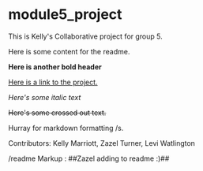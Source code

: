 # module5_project
This is Kelly's Collaborative project for group 5.

 Here is some content for the readme. 
 
 **Here is another bold header**
 
 [Here is a link to the project.](https://github.com/kem557/cs205_module05)
 
*Here's some italic text*

~~Here's some crossed out text.~~

Hurray for markdown formatting /s.

 Contributors:  Kelly Marriott, Zazel Turner, Levi Watlington

/readme
Markup : ##Zazel adding to readme :)##


